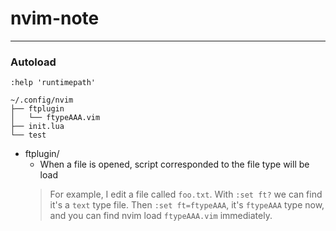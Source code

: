 # nvim-note

-------------
### Autoload
`:help 'runtimepath'`


```
~/.config/nvim
├── ftplugin
│   └── ftypeAAA.vim
├── init.lua
└── test
```

- ftplugin/
  - When a file is opened, script corresponded to the file type will be load
  > For example, I edit a file called `foo.txt`.
  > With `:set ft?` we can find it's a `text` type file.
  > Then `:set ft=ftypeAAA`, it's `ftypeAAA` type now, and you can find nvim load `ftypeAAA.vim` immediately. 
 
